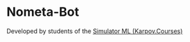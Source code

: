 # Nometa-Bot
Developed by students of the [Simulator ML (Karpov.Courses)](https://karpov.courses/simulator-ml)
